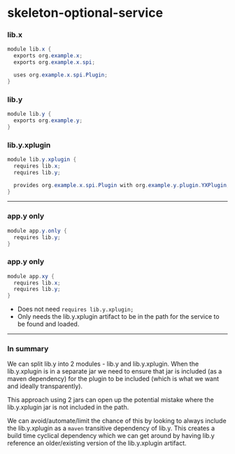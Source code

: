 # skeleton-optional-service

### lib.x
```java
module lib.x {
  exports org.example.x;
  exports org.example.x.spi;

  uses org.example.x.spi.Plugin;
}
```


### lib.y
```java
module lib.y {
  exports org.example.y;
}
```

### lib.y.xplugin
```java
module lib.y.xplugin {
  requires lib.x;
  requires lib.y;

  provides org.example.x.spi.Plugin with org.example.y.plugin.YXPlugin;
}
```

------
### app.y only
```java
module app.y.only {
  requires lib.y;
}
```
### app.y only
```java
module app.xy {
  requires lib.x;
  requires lib.y;
}
```
- Does not need `requires lib.y.xplugin;`
- Only needs the lib.y.xplugin artifact to be in the path for the service to be found and loaded.


-------
### In summary

We can split lib.y into 2 modules - lib.y and lib.y.xplugin. When the lib.y.xplugin is in a separate
jar we need to ensure that jar is included (as a maven dependency) for the plugin
to be included (which is what we want and ideally transparently).

This approach using 2 jars can open up the potential mistake where
the lib.y.xplugin jar is not included in the path.

We can avoid/automate/limit the chance of this by looking to always
include the lib.y.xplugin as a `maven` transitive dependency of lib.y.
This creates a build time cyclical dependency which we can get
around by having lib.y reference an older/existing version of the
lib.y.xplugin artifact.
